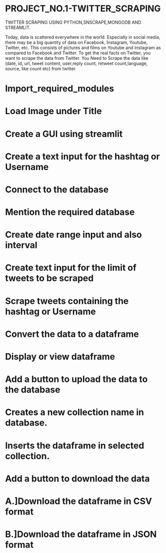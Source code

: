 # PROJECT_NO.1-TWITTER_SCRAPING

TWITTER SCRAPING USING PYTHON,SNSCRAPE,MONGODB AND STREAMLIT.


Today, data is scattered everywhere in the world. Especially in social media, there may be a big quantity of data on Facebook, Instagram, Youtube, Twitter, etc. This consists of pictures and films on Youtube and Instagram as compared to Facebook and Twitter. To get the real facts on Twitter, you want to scrape the data from Twitter. You Need to Scrape the data like (date, id, url, tweet content, user,reply count, retweet count,language, source, like count etc) from twitter.


# Import_required_modules
# Load Image under Title
# Create a GUI using streamlit
# Create a text input for the hashtag or Username
# Connect to the database
# Mention the required database
# Create date range input and also interval
# Create text input for the limit of tweets to be scraped
# Scrape tweets containing the hashtag or Username
# Convert the data to a dataframe
# Display or view dataframe
# Add a button to upload the data to the database
# Creates a new collection name in database.
# Inserts the dataframe in selected collection.
# Add a button to download the data
# A.]Download the dataframe in CSV format
# B.]Download the dataframe in JSON format
